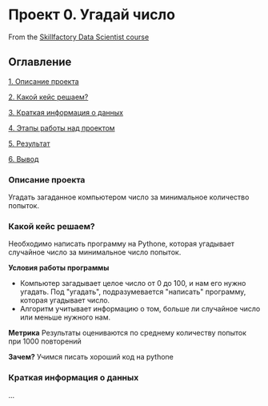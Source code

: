 # Проект 0. Угадай число
From the [Skillfactory Data Scientist course](https://skillfactory.ru/courses/)

## Оглавление
[1. Описание проекта](https://github.com/willson810/sf_data_science/tree/main/project_0/README.md#Описание-проекта)

[2. Какой кейс решаем?](https://github.com/willson810/sf_data_science/tree/main/project_0/README.md#Какой-кейс-решаем?)

[3. Краткая информация о данных](https://github.com/willson810/sf_data_science/tree/main/project_0/README.md#)

[4. Этапы работы над проектом](https://github.com/willson810/sf_data_science/tree/main/project_0/README.md#)

[5. Результат](https://github.com/willson810/sf_data_science/tree/main/project_0/README.md#)

[6. Вывод](https://github.com/willson810/sf_data_science/tree/main/project_0/README.md#)


### Описание проекта
Угадать загаданное компьютером число за минимальное количество попыток.

### Какой кейс решаем?
Необходимо написать программу на Pythone, которая угадывает случайное число за минимальное число попыток.

**Условия работы программы**
 - Компьютер загадывает целое число от 0 до 100, и нам его нужно угадать. Под "угадать", подразумевается "написать" программу, которая угадывает число.
 - Алгоритм учитывает информацию о том, больше ли случайное число или меньше нужного нам.

 **Метрика**
 Результаты оцениваются по среднему количеству попыток при 1000 повторений

 **Зачем?**
 Учимся писать хороший код на pythone

 ### Краткая информация о данных
 ...
